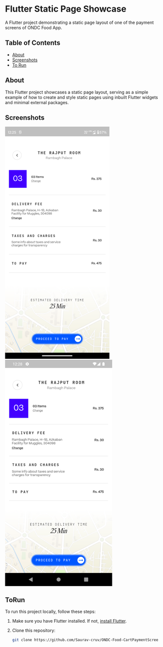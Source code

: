 # Flutter Static Page Showcase

A Flutter project demonstrating a static page layout of one of the payment screens of ONDC Food App.

## Table of Contents

- [About](#about)
- [Screenshots](#screenshots)
- [To Run](#ToRun)

## About

This Flutter project showcases a static page layout, serving as a simple example of how to create and style static pages using inbuilt Flutter widgets and minimal external packages.


## Screenshots

![MotoG71](./screenshots/MotoG71.png)
![Pixel4](./screenshots/Pixel4.png)
## ToRun

To run this project locally, follow these steps:

1. Make sure you have Flutter installed. If not, [install Flutter](https://flutter.dev/docs/get-started/install).

2. Clone this repository:
   ```sh
   git clone https://github.com/Saurav-cruv/ONDC-Food-CartPaymentScreen.git
